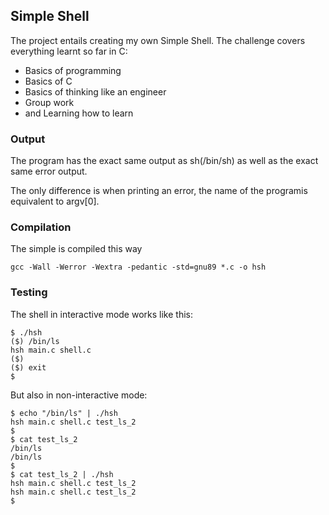 ## Simple Shell

The project entails creating my own Simple Shell. The challenge covers everything learnt so far in C:
- Basics of programming
- Basics of C
- Basics of thinking like an engineer
- Group work
- and Learning how to learn

### Output 
The program has the exact same output as sh(/bin/sh) as well as the exact same error output.

The only difference is when printing an error, the name of the programis equivalent to argv[0].

### Compilation
The simple is compiled this way 
```
gcc -Wall -Werror -Wextra -pedantic -std=gnu89 *.c -o hsh
```
### Testing

The shell in interactive mode works like this:

```
$ ./hsh
($) /bin/ls
hsh main.c shell.c
($)
($) exit
$
```

But also in non-interactive mode:

```
$ echo "/bin/ls" | ./hsh
hsh main.c shell.c test_ls_2
$
$ cat test_ls_2
/bin/ls
/bin/ls
$
$ cat test_ls_2 | ./hsh
hsh main.c shell.c test_ls_2
hsh main.c shell.c test_ls_2
$
```


